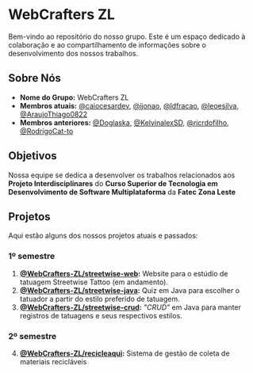 # WebCrafters ZL

Bem-vindo ao repositório do nosso grupo. Este é um espaço dedicado à colaboração e ao compartilhamento de informações sobre o desenvolvimento dos nossos trabalhos.

## Sobre Nós
- **Nome do Grupo:** WebCrafters ZL
- **Membros atuais:** [@caiocesardev](https://www.github.com/caiocesardev), [@ijonao](https://github.com/ijonao), [@ldfracao](https://github.com/ldfracao), [@leoesilva](https://www.github.com/leoesilva), [@AraujoThiago0822](https://www.github.com/AraujoThiago0822)
- **Membros anteriores:** [@Doglaska](https://github.com/Doglaska), [@KelvinalexSD](https://github.com/KelvinalexSD), [@ricrdofilho](https://www.github.com/ricrdofilho), [@RodrigoCat-to](https://www.github.com/RodrigoCat-to)

## Objetivos

Nossa equipe se dedica a desenvolver os trabalhos relacionados aos **Projeto Interdisciplinares** do **Curso Superior de Tecnologia em Desenvolvimento de Software Multiplataforma** da **Fatec Zona Leste**

## Projetos

Aqui estão alguns dos nossos projetos atuais e passados:

### 1º semestre

1. **[@WebCrafters-ZL/streetwise-web](https://github.com/WebCrafters-ZL/streetwise-web):** Website para o estúdio de tatuagem Streetwise Tattoo (em andamento).
2. **[@WebCrafters-ZL/streetwise-java](https://github.com/WebCrafters-ZL/streetwise-java):** Quiz em Java para escolher o tatuador a partir do estilo preferido de tatuagem.
3. **[@WebCrafters-ZL/streetwise-crud](https://github.com/WebCrafters-ZL/streetwise-crud):** _"CRUD"_ em Java para manter registros de tatuagens e seus respectivos estilos.

### 2º semestre

4. **[@WebCrafters-ZL/recicleaqui](https://github.com/WebCrafters-ZL/recicleaqui):** Sistema de gestão de coleta de materiais recicláveis
